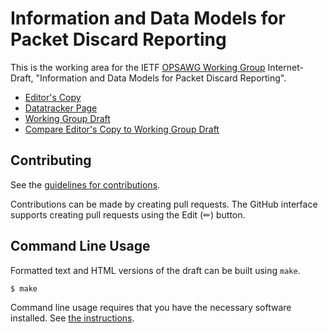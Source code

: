 # Information and Data Models for Packet Discard Reporting

This is the working area for the IETF [OPSAWG Working Group](https://datatracker.ietf.org/group/opsawg/documents/) Internet-Draft, "Information and Data Models for Packet Discard Reporting".

* [Editor's Copy](https://boucadair.github.io/draft-ietf-opsawg-discardmodel/#go.draft-ietf-opsawg-discardmodel.html)
* [Datatracker Page](https://datatracker.ietf.org/doc/draft-ietf-opsawg-discardmodel)
* [Working Group Draft](https://datatracker.ietf.org/doc/html/draft-ietf-opsawg-discardmodel)
* [Compare Editor's Copy to Working Group Draft](https://boucadair.github.io/draft-ietf-opsawg-discardmodel/#go.draft-ietf-opsawg-discardmodel.diff)


## Contributing

See the
[guidelines for contributions](https://github.com/boucadair/draft-ietf-opsawg-discardmodel/blob/main/CONTRIBUTING.md).

Contributions can be made by creating pull requests.
The GitHub interface supports creating pull requests using the Edit (✏) button.


## Command Line Usage

Formatted text and HTML versions of the draft can be built using `make`.

```sh
$ make
```

Command line usage requires that you have the necessary software installed.  See
[the instructions](https://github.com/martinthomson/i-d-template/blob/main/doc/SETUP.md).

